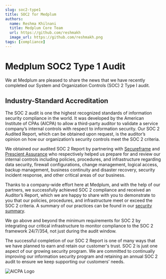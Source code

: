 ```yaml
---
slug: soc2-type1
title: SOC2 for Medplum
authors:
  name: Reshma Khilnani
  title: Medplum Core Team
  url: https://github.com/reshmakh
  image_url: https://github.com/reshmakh.png
tags: [compliance]
---
```


# Medplum SOC2 Type 1 Audit

We at Medplum are pleased to share the news that we have recently completed our System and Organization Controls (SOC) 2 Type I audit.

## Industry-Standard Accreditation

The SOC 2 audit is one the highest recognized standards of information security compliance in the world. It was developed by the American Institute of CPAs (AICPA) to allow a third-party auditor to validate a service company’s internal controls with respect to information security. Our SOC 2 Audited Report, which can be obtained upon request, is the auditor’s opinion on how our organization’s security controls meet the SOC 2 criteria.

We obtained our audited SOC 2 Report by partnering with [Secureframe](https://secureframe.com/) and [Prescient Assurance](https://www.prescientassurance.com/) who respectively helped us prepare for and review our internal controls including policies, procedures, and infrastructure regarding data security, firewall configurations, change management, logical access, backup management, business continuity and disaster recovery, security incident response, and other critical areas of our business.

Thanks to a company-wide effort here at Medplum, and with the help of our partners, we successfully achieved SOC 2 compliance and received an Auditor’s Report, which we are happy to share with you to demonstrate to you that our policies, procedures, and infrastructure meet or exceed the SOC 2 criteria. A summary of our practices can be found in our [security summary](https://www.medplum.com/security).

We go above and beyond the minimum requirements for SOC 2 by integrating our critical infrastructure to monitor compliance to the SOC 2 framework 24/7/354, not just during the audit window.

The successful completion of our SOC 2 Report is one of many ways that we have planned to earn and retain our customer's trust. SOC 2 is just one aspect of our growing security program. We are committed to continually improving our information security program and retaining an annual SOC 2 audit to ensure we keep supporting our customers’ needs.

![AICPA Logo](https://user-images.githubusercontent.com/2314326/151424776-5cbbfbc2-0453-49a2-9212-4454e4cfb532.png)
